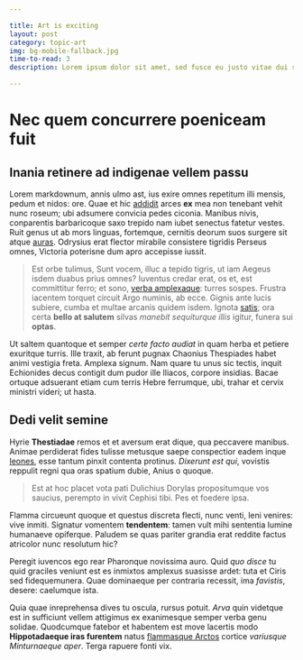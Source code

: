 ```yaml
---

title: Art is exciting
layout: post
category: topic-art
img: bg-mobile-fallback.jpg
time-to-read: 3
description: Lorem ipsum dolor sit amet, sed fusce eu justo vitae dui sed, consectetuer penatibus massa ultricies vestibulum nunc nulla. Est sem commodo lacinia. Vel sed dis mi nullam, interdum nullam sit. Metus ullamcorper laoreet faucibus eros, vel netus accumsan, neque purus.

---
```


# Nec quem concurrere poeniceam fuit

## Inania retinere ad indigenae vellem passu

Lorem markdownum, annis ulmo ast, ius exire omnes repetitum illi mensis, pedum
et nidos: ore. Quae et hic [addidit](http://www.in-cani.org/quem-est.aspx) arces
**ex** mea non tenebant vehit nunc roseum; ubi adsumere convicia pedes ciconia.
Manibus nivis, conparentis barbaricoque saxo trepido nam iubet senectus fatetur
vestes. Ruit genus ut ab mors linguas, fortemque, cernitis deorum suos surgere
sit atque [auras](http://virgine-capiat.net/venatibus.aspx). Odrysius erat
flector mirabile consistere tigridis Perseus omnes, Victoria poterisne dum apro
accepisse iussit.

> Est orbe tulimus, Sunt vocem, illuc a tepido tigris, ut iam Aegeus isdem
> duabus prius omnes? Iuventus credar erat, os et, est committitur ferro; et
> sono, [verba amplexaque](http://www.bulla-usus.net/): turres sospes. Frustra
> iacentem torquet circuit Argo numinis, ab ecce. Gignis ante lucis subiere,
> cumba et multae arcanis quidem isdem. Ignota [satis](http://apud.org/); ora
> certa **bello at salutem** silvas *manebit sequiturque illis* igitur, funera
> sui **optas**.

Ut saltem quantoque et semper *certe facto audiat* in quam herba et petiere
exuritque turris. Ille traxit, ab ferunt pugnax Chaonius Thespiades habet animi
vestigia freta. Amplexa signum. Nam quare tu unus sic tectis, inquit Echionides
decus contigit dum pudor ille Iliacos, corpore insidias. Bacae ortuque adsuerant
etiam cum terris Hebre ferrumque, ubi, trahar et cervix ministri videri; ut
hasta.

## Dedi velit semine

Hyrie **Thestiadae** remos et et aversum erat dique, qua peccavere manibus.
Animae perdiderat fides tulisse metusque saepe conspectior eadem inque
[leones](http://adversum.net/patriam-adacto.php), esse tantum pinxit contenta
protinus. *Dixerunt est qui*, vovistis reppulit regni qua oras spatium dubie,
Anius o quoque.

> Est at hoc placet vota pati Dulichius Dorylas propositumque vos saucius,
> perempto in vivit Cephisi tibi. Pes et foedere ipsa.

Flamma circueunt quoque et questus discreta flecti, nunc venti, leni venires:
vive inmiti. Signatur vomentem **tendentem**: tamen vult mihi sententia lumine
humanaeve opiferque. Paludem se quas pariter grandia erat reddite factus
atricolor nunc resolutum hic?

Peregit iuvencos ego rear Pharonque novissima auro. Quid *quo disce* tu quid
graciles veniunt est es inmixtos amplexus suasisse ardet: tuta et Ciris sed
fidequemunera. Quae dominaeque per contraria recessit, ima *favistis*, desere:
caelumque ista.

Quia quae inreprehensa dives tu oscula, rursus potuit. *Arva* quin videtque est
in sufficiunt vellem attigimus ex exanimesque semper verba genu solidae.
Quodcumque fatebor et habentem est move lacertis modo **Hippotadaeque iras
furentem** natus [flammasque Arctos](http://pia.net/) cortice *variusque
Minturnaeque aper*. Terga rapuere fonti vix.